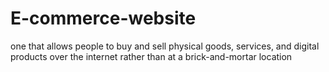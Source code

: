 # E-commerce-website
one that allows people to buy and sell physical goods, services, and digital products over the internet rather than at a brick-and-mortar location
